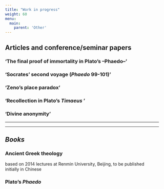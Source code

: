 ```yaml
---
title: "Work in progress"
weight: 60
menu:
  main:
    parent: 'Other'
---
```


## Articles and conference/seminar papers

### ‘The final proof of immortality in Plato’s –Phaedo–’

### ‘Socrates’ second voyage (_Phaedo_ 99-101)’

### ‘Zeno’s place paradox’

### ‘Recollection in Plato’s _Timaeus_ ’

### ‘Divine anonymity’
__________________
__________________
## *Books*

### Ancient Greek theology
based on 2014 lectures at Renmin University, Beijing, to be published initially in Chinese

### Plato’s _Phaedo_
